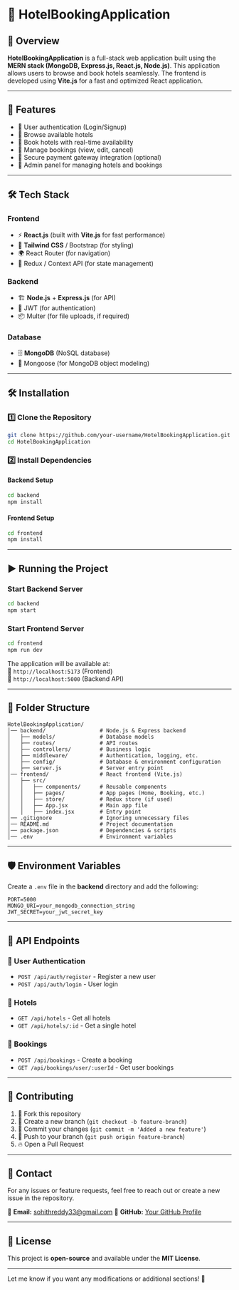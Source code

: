 # 🏨 HotelBookingApplication

## 📌 Overview  
**HotelBookingApplication** is a full-stack web application built using the **MERN stack (MongoDB, Express.js, React.js, Node.js)**. This application allows users to browse and book hotels seamlessly. The frontend is developed using **Vite.js** for a fast and optimized React application.

---

## 🚀 Features  

- 🔹 User authentication (Login/Signup)  
- 🔹 Browse available hotels  
- 🔹 Book hotels with real-time availability  
- 🔹 Manage bookings (view, edit, cancel)  
- 🔹 Secure payment gateway integration (optional)  
- 🔹 Admin panel for managing hotels and bookings  

---

## 🛠️ Tech Stack  

### Frontend  
- ⚡ **React.js** (built with **Vite.js** for fast performance)  
- 🎨 **Tailwind CSS** / Bootstrap (for styling)  
- 🌍 React Router (for navigation)  
- 🔄 Redux / Context API (for state management)  

### Backend  
- 🏗️ **Node.js** + **Express.js** (for API)  
- 🔐 JWT (for authentication)  
- 📦 Multer (for file uploads, if required)  

### Database  
- 🗄️ **MongoDB** (NoSQL database)  
- 🔄 Mongoose (for MongoDB object modeling)  

---

## 🛠️ Installation  

### 1️⃣ Clone the Repository  
```bash
git clone https://github.com/your-username/HotelBookingApplication.git
cd HotelBookingApplication
```

### 2️⃣ Install Dependencies  

#### Backend Setup  
```bash
cd backend
npm install
```

#### Frontend Setup  
```bash
cd frontend
npm install
```

---

## ▶️ Running the Project  

### Start Backend Server  
```bash
cd backend
npm start
```

### Start Frontend Server  
```bash
cd frontend
npm run dev
```

The application will be available at:  
🔗 `http://localhost:5173` (Frontend)  
🔗 `http://localhost:5000` (Backend API)

---

## 📂 Folder Structure  

```
HotelBookingApplication/
│── backend/                 # Node.js & Express backend
│   ├── models/              # Database models
│   ├── routes/              # API routes
│   ├── controllers/         # Business logic
│   ├── middleware/          # Authentication, logging, etc.
│   ├── config/              # Database & environment configuration
│   ├── server.js            # Server entry point
│── frontend/                # React frontend (Vite.js)
│   ├── src/
│   │   ├── components/      # Reusable components
│   │   ├── pages/           # App pages (Home, Booking, etc.)
│   │   ├── store/           # Redux store (if used)
│   │   ├── App.jsx          # Main app file
│   │   ├── index.jsx        # Entry point
│── .gitignore               # Ignoring unnecessary files
│── README.md                # Project documentation
│── package.json             # Dependencies & scripts
│── .env                     # Environment variables
```

---

## 🛡️ Environment Variables  

Create a `.env` file in the **backend** directory and add the following:  
```plaintext
PORT=5000
MONGO_URI=your_mongodb_connection_string
JWT_SECRET=your_jwt_secret_key
```

---

## 📜 API Endpoints  

### 🔹 User Authentication  
- `POST /api/auth/register` - Register a new user  
- `POST /api/auth/login` - User login  

### 🔹 Hotels  
- `GET /api/hotels` - Get all hotels  
- `GET /api/hotels/:id` - Get a single hotel  

### 🔹 Bookings  
- `POST /api/bookings` - Create a booking  
- `GET /api/bookings/user/:userId` - Get user bookings  

---

## 📌 Contributing  

1. 🍴 Fork this repository  
2. 🔀 Create a new branch (`git checkout -b feature-branch`)  
3. 🚀 Commit your changes (`git commit -m 'Added a new feature'`)  
4. 📌 Push to your branch (`git push origin feature-branch`)  
5. 🔥 Open a Pull Request  

---

## 📧 Contact  

For any issues or feature requests, feel free to reach out or create a new issue in the repository.  

📧 **Email:** sohithreddy33@gmail.com
🔗 **GitHub:** [Your GitHub Profile](https://github.com/Sohith-reddy)  

---

## 📜 License  

This project is **open-source** and available under the **MIT License**.  

---

Let me know if you want any modifications or additional sections! 🚀
